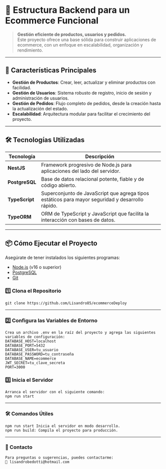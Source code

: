 # 🛒 Estructura Backend para un Ecommerce Funcional  

> **Gestión eficiente de productos, usuarios y pedidos.**  
> Este proyecto ofrece una base sólida para construir aplicaciones de ecommerce, con un enfoque en escalabilidad, organización y rendimiento.

---

## 🚀 **Características Principales**  

- **Gestión de Productos**: Crear, leer, actualizar y eliminar productos con facilidad.  
- **Gestión de Usuarios**: Sistema robusto de registro, inicio de sesión y administración de usuarios.  
- **Gestión de Pedidos**: Flujo completo de pedidos, desde la creación hasta la actualización del estado.  
- **Escalabilidad**: Arquitectura modular para facilitar el crecimiento del proyecto.  

---

## 🛠 **Tecnologías Utilizadas**  

| **Tecnología** | **Descripción** |
|----------------|-----------------|
| **NestJS**     | Framework progresivo de Node.js para aplicaciones del lado del servidor. |
| **PostgreSQL** | Base de datos relacional potente, fiable y de código abierto. |
| **TypeScript** | Superconjunto de JavaScript que agrega tipos estáticos para mayor seguridad y desarrollo rápido. |
| **TypeORM**    | ORM de TypeScript y JavaScript que facilita la interacción con bases de datos. |

---

## 📦 **Cómo Ejecutar el Proyecto**

Asegúrate de tener instalados los siguientes programas:  
- [Node.js](https://nodejs.org/) (v16 o superior)  
- [PostgreSQL](https://www.postgresql.org/)  
- [Git](https://git-scm.com/)  

### 1️⃣ **Clona el Repositorio**
```env
git clone https://github.com/Lisandro85/ecommerceDeploy
```
---

### 2️⃣ Configura las Variables de Entorno

```env
Crea un archivo .env en la raíz del proyecto y agrega las siguientes variables de configuración:
DATABASE_HOST=localhost
DATABASE_PORT=5432
DATABASE_USER=tu_usuario
DATABASE_PASSWORD=tu_contraseña
DATABASE_NAME=ecommerce
JWT_SECRET=tu_clave_secreta
PORT=3000
```

### 3️⃣ Inicia el Servidor
```env
Arranca el servidor con el siguiente comando:
npm run start
```

---

### 🛠️ Comandos Útiles
```env
npm run start Inicia el servidor en modo desarrollo.
npm run build: Compila el proyecto para producción.
```
---

### 📧 Contacto
```env
Para preguntas o sugerencias, puedes contactarme:
📩 lisandrobedotti@hotmail.com
```


